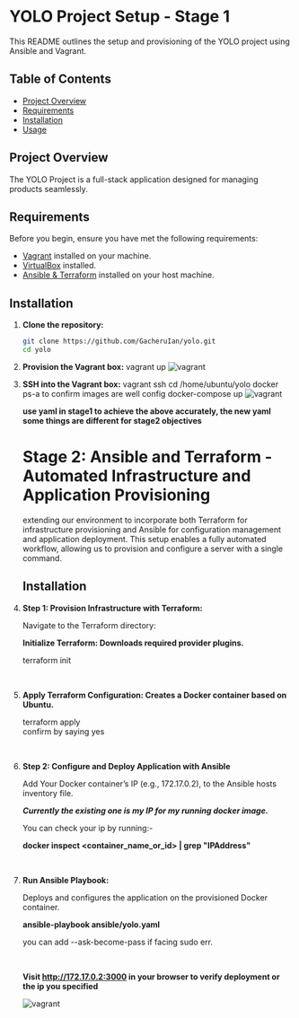 # YOLO Project Setup - Stage 1

This README outlines the setup and provisioning of the YOLO project using Ansible and Vagrant.

## Table of Contents
- [Project Overview](#project-overview)
- [Requirements](#requirements)
- [Installation](#installation)
- [Usage](#usage)

## Project Overview

The YOLO Project is a full-stack application designed for managing products seamlessly. 

## Requirements

Before you begin, ensure you have met the following requirements:

- [Vagrant](https://www.vagrantup.com/downloads) installed on your machine.
- [VirtualBox](https://www.virtualbox.org/) installed.
- [Ansible &  Terraform](https://www.ansible.com/) installed on your host machine.

## Installation

1. **Clone the repository:**

   ```bash
   git clone https://github.com/GacheruIan/yolo.git
   cd yolo

2. **Provision the Vagrant box:**
   vagrant up
   <img src="./client/src/images/ip31.png" alt="vagrant" />

3. **SSH into the Vagrant box:**
   vagrant ssh
   cd /home/ubuntu/yolo
   docker ps-a to confirm images are well config
   docker-compose up
   <img src="./client/src/images/ip30.png" alt="vagrant" />

   **use yaml in stage1 to achieve the above accurately, the new yaml some things are different for stage2 objectives**



   # Stage 2: Ansible and Terraform - Automated Infrastructure and Application Provisioning

   extending our environment to incorporate both Terraform for infrastructure provisioning and Ansible for configuration management and application deployment. This setup enables a fully automated workflow, allowing us to provision and configure a server with a single command.

   ## Installation

1. **Step 1: Provision Infrastructure with Terraform:**

   Navigate to the Terraform directory:


   **Initialize Terraform: Downloads required provider plugins.**

   terraform init

   <br />


2. **Apply Terraform Configuration: Creates a Docker container based on Ubuntu.**

   terraform apply     
   confirm by saying yes


   <br />


3. **Step 2: Configure and Deploy Application with Ansible**

   Add Your Docker container’s IP (e.g., 172.17.0.2), to the Ansible hosts inventory file.

   <i><b>Currently the existing one is my IP for my running docker image.</i></b>

   You can check your ip by running:-

   **docker inspect <container_name_or_id> | grep "IPAddress"**


   <br />

4. **Run Ansible Playbook:**

   Deploys and configures the application on the provisioned Docker container.

   **ansible-playbook ansible/yolo.yaml** 
   
   you can add --ask-become-pass if facing sudo err. 


   <br />

    **Visit http://172.17.0.2:3000 in your browser to verify deployment or the ip you specified**


   <img src="./client/src/images/social_icons/IP33.png" alt="vagrant" />